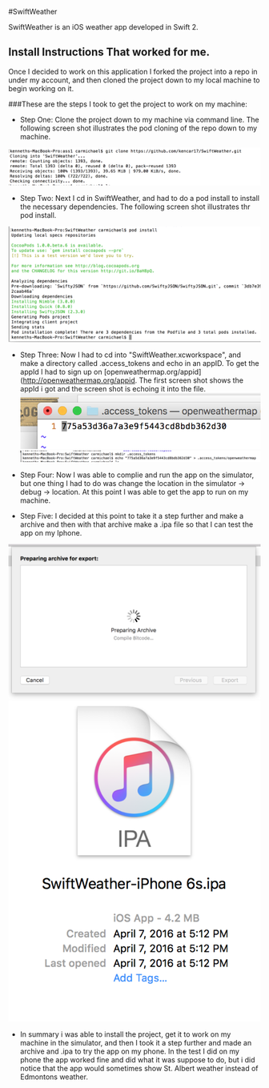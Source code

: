 #SwiftWeather

SwiftWeather  is an iOS weather app developed in Swift 2. 

## Install Instructions That worked for me.

  Once I decided to work on this application I forked the project into a repo in under my account, and then
cloned the project down to my local machine to begin working on it.

###These are the steps I took to get the project to work on my machine:

- Step One: Clone the project down to my machine via command line. The following screen shot illustrates
             the pod cloning of the repo down to my machine.

![Cloning Screen Shot](clone.png)

- Step Two: Next I cd in SwiftWeather, and had to do a pod install to install the necessary dependencies. The 
            following screen shot illustrates thr pod install. 

![Pod Install Screen Shot](podIntall.png)

- Step Three: Now I had to cd  into "SwiftWeather.xcworkspace", and make a directory called .access_tokens and 
              echo in an appID. To get the appId I had to sign up on [openweathermap.org/appid](http://openweathermap.org/appid. The first screen shot shows the appId i got and the
              screen shot is echoing it into the file.
![AppID Screen Shot](AppID.png)
![echo appid Screen Shot](echoId.png)


- Step Four: Now I was able to complie and run the app on the simulator, but one thing I had to do was change the
            location in the simulator -> debug -> location. At this point I was able to get the app to run on my
            machine.

- Step Five: I decided at this point to take it a step further and make a archive and then with that archive make
            a .ipa file so that I can test the app on my Iphone.

![Archive Screen Shot](archive.png)
![ipa File Screen Shot](ipa6s.png)

- In summary i was able to install the project, get it to work on my machine in the simulator, and then I took it
  a step further and made an archive and .ipa to try the app on my phone. In the test I did on my phone the app worked
  fine and did what it was suppose to do, but i did notice that the app would sometimes show St. Albert weather instead
  of Edmontons weather.
